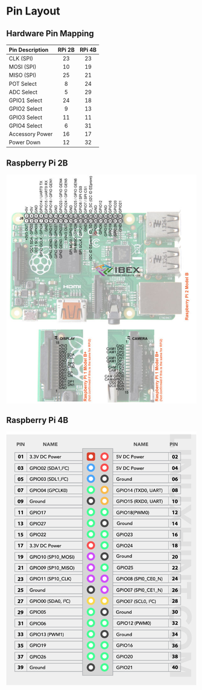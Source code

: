 # Pin Layout



## Hardware Pin Mapping

| Pin Description | RPi 2B | RPi 4B |
|:----------------|:------:|:------:|
| CLK (SPI)       |   23   |   23   |
| MOSI (SPI)      |   10   |   19   |
| MISO (SPI)      |   25   |   21   |
| POT Select      |   8    |   24   |
| ADC Select      |   5    |   29   |
| GPIO1 Select    |   24   |   18   |
| GPIO2 Select    |   9    |   13   |
| GPIO3 Select    |   11   |   11   |
| GPIO4 Select    |   6    |   31   |
| Accessory Power |   16   |   17   |
| Power Down      |   12   |   32   |

## Raspberry Pi 2B

![RPi4B-pin-layout](./images/RPi2B-pinout.jpg)

## Raspberry Pi 4B

![RPi4B-pin-layout](./images/RPi4B-pinout.png)
